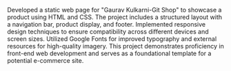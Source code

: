 Developed a static web page for "Gaurav Kulkarni-Git Shop" to showcase a product using HTML and CSS. The project includes a structured layout with a navigation bar, product display, and footer. Implemented responsive design techniques to ensure compatibility across different devices and screen sizes. Utilized Google Fonts for improved typography and external resources for high-quality imagery. This project demonstrates proficiency in front-end web development and serves as a foundational template for a potential e-commerce site.
